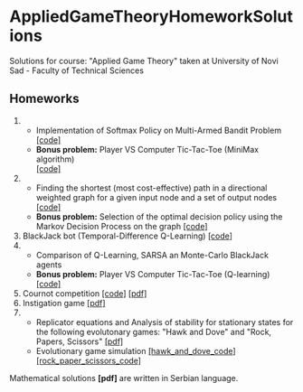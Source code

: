 # AppliedGameTheoryHomeworkSolutions
Solutions for course: "Applied Game Theory" taken at University of Novi Sad - Faculty of Technical Sciences

## Homeworks 
1. * Implementation of Softmax Policy on Multi-Armed Bandit Problem [[code]](https://github.com/NikolaZubic/AppliedGameTheoryHomeworkSolutions/blob/main/Homework%201/domaci1.ipynb)<br>
   * <b>Bonus problem:</b> Player VS Computer Tic-Tac-Toe (MiniMax algorithm)<br>[[code]](https://github.com/NikolaZubic/AppliedGameTheoryHomeworkSolutions/blob/main/Homework%201/domaci1_dodatni.ipynb)<br>
2. * Finding the shortest (most cost-effective) path in a directional weighted graph for a given input node and a set of output nodes [[code]](https://github.com/NikolaZubic/AppliedGameTheoryHomeworkSolutions/blob/main/Homework%202/domaci2_osnovni.ipynb)<br>
   * <b>Bonus problem:</b> Selection of the optimal decision policy using the Markov Decision Process on the graph [[code]](https://github.com/NikolaZubic/AppliedGameTheoryHomeworkSolutions/blob/main/Homework%202/domaci2_dodatni.ipynb)<br>
3. BlackJack bot (Temporal-Difference Q-Learning) [[code]](https://github.com/NikolaZubic/AppliedGameTheoryHomeworkSolutions/blob/main/Homework%203/domaci3.ipynb)<br>
4. * Comparison of Q-Learning, SARSA an Monte-Carlo BlackJack agents<br>
   * <b>Bonus problem:</b> Player VS Computer Tic-Tac-Toe (Q-learning)<br>[[code]](https://github.com/NikolaZubic/AppliedGameTheoryHomeworkSolutions/blob/main/Homework%204/domaci4.ipynb)<br>
5. Cournot competition [[code]](https://github.com/NikolaZubic/AppliedGameTheoryHomeworkSolutions/blob/main/Homework%205/domaci5.ipynb) [[pdf]](https://github.com/NikolaZubic/AppliedGameTheoryHomeworkSolutions/blob/main/Homework%205/karnoova_trzisna_utakmica.pdf)<br>
6. Instigation game [[pdf]](https://github.com/NikolaZubic/AppliedGameTheoryHomeworkSolutions/blob/main/Homework%206/igra_zabusavanja.pdf)<br>
7. * Replicator equations and Analysis of stability for stationary states for the following evolutonary games: "Hawk and Dove" and "Rock, Papers, Scissors" [[pdf]](https://github.com/NikolaZubic/AppliedGameTheoryHomeworkSolutions/blob/main/Homework%207/domaci_7.pdf)<br>
   * Evolutionary game simulation [[hawk_and_dove_code]](https://github.com/NikolaZubic/AppliedGameTheoryHomeworkSolutions/blob/main/Homework%207/domaci7_a.ipynb) [[rock_paper_scissors_code]](https://github.com/NikolaZubic/AppliedGameTheoryHomeworkSolutions/blob/main/Homework%207/domaci7_b.ipynb)<br>
   
Mathematical solutions <b>[pdf]</b> are written in Serbian language.
